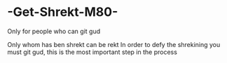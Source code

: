 # -Get-Shrekt-M80-
Only for people who can git gud


Only whom has ben shrekt can be rekt
In order to defy the shrekining you must git gud, this is the most important step in the process
